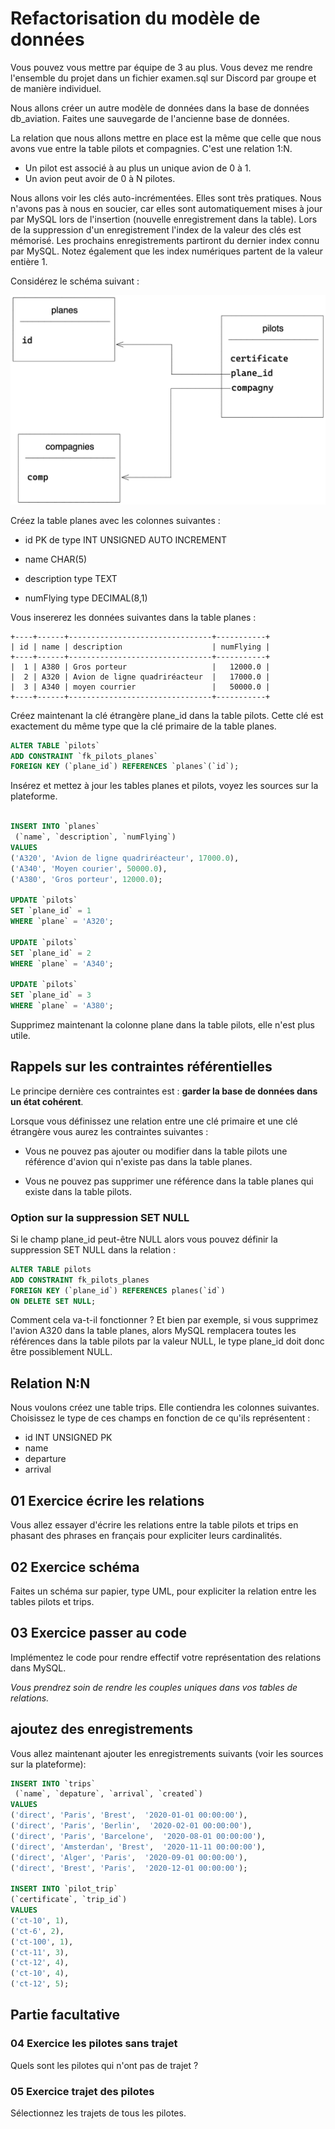# Refactorisation du modèle de données

Vous pouvez vous mettre par équipe de 3 au plus. Vous devez me rendre l'ensemble du projet dans un fichier examen.sql sur Discord par groupe et de manière individuel.

Nous allons créer un autre modèle de données dans la base de données db_aviation. Faites une sauvegarde de l'ancienne base de données.

La relation que nous allons mettre en place est la même que celle que nous avons vue entre la table pilots et compagnies. C'est une relation 1:N.

- Un pilot est associé à au plus un unique avion de 0 à 1.
- Un avion peut avoir de 0 à N pilotes.

Nous allons voir les clés auto-incrémentées. Elles sont très pratiques. Nous n'avons pas à nous en soucier, car elles sont automatiquement mises à jour par MySQL lors de l'insertion (nouvelle enregistrement dans la table). Lors de la suppression d'un enregistrement l'index de la valeur des clés est mémorisé. Les prochains enregistrements partiront du dernier index connu par MySQL. Notez également que les index numériques partent de la valeur entière 1.

Considérez le schéma suivant :

![schema](images/schema.png)


Créez la table planes avec les colonnes suivantes :

- id PK de type INT UNSIGNED AUTO INCREMENT

- name CHAR(5)

- description type TEXT

- numFlying type DECIMAL(8,1)

Vous insererez les données suivantes dans la table planes :

```text
+----+------+--------------------------------+-----------+
| id | name | description                    | numFlying |
+----+------+--------------------------------+-----------+
|  1 | A380 | Gros porteur                   |   12000.0 |
|  2 | A320 | Avion de ligne quadriréacteur  |   17000.0 |
|  3 | A340 | moyen courrier                 |   50000.0 |
+----+------+--------------------------------+-----------+
```

Créez maintenant la clé étrangère plane_id dans la table pilots. Cette clé est exactement du même type que la clé primaire de la table planes.

```sql
ALTER TABLE `pilots`
ADD CONSTRAINT `fk_pilots_planes`
FOREIGN KEY (`plane_id`) REFERENCES `planes`(`id`);
```

Insérez et mettez à jour les tables planes et pilots, voyez les sources sur la plateforme.

```sql

INSERT INTO `planes`
 (`name`, `description`, `numFlying`)
VALUES
('A320', 'Avion de ligne quadriréacteur', 17000.0),
('A340', 'Moyen courier', 50000.0),
('A380', 'Gros porteur', 12000.0);

UPDATE `pilots`
SET `plane_id` = 1
WHERE `plane` = 'A320';

UPDATE `pilots`
SET `plane_id` = 2
WHERE `plane` = 'A340';

UPDATE `pilots`
SET `plane_id` = 3
WHERE `plane` = 'A380';

```

Supprimez maintenant la colonne plane dans la table pilots, elle n'est plus utile.

## Rappels sur les contraintes référentielles

Le principe dernière ces contraintes est : **garder la base de données dans un état cohérent**.

Lorsque vous définissez une relation entre une clé primaire et une clé étrangère vous aurez les contraintes suivantes :

- Vous ne pouvez pas ajouter ou modifier dans la table pilots une référence d'avion qui n'existe pas dans la table planes.

- Vous ne pouvez pas supprimer une référence dans la table planes qui existe dans la table pilots.

### Option sur la suppression SET NULL

Si le champ plane_id peut-être NULL alors vous pouvez définir la suppression SET NULL dans la relation :

```sql
ALTER TABLE pilots
ADD CONSTRAINT fk_pilots_planes
FOREIGN KEY (`plane_id`) REFERENCES planes(`id`)
ON DELETE SET NULL;
```

Comment cela va-t-il fonctionner ? Et bien par exemple, si vous supprimez l'avion A320 dans la table planes, alors MySQL remplacera toutes les références dans la table pilots par la valeur NULL, le type plane_id doit donc être possiblement NULL.

## Relation N:N

Nous voulons créez une table trips. Elle contiendra les colonnes suivantes. Choisissez le type de ces champs en fonction de ce qu'ils représentent :

- id INT UNSIGNED PK
- name
- departure
- arrival

## 01 Exercice écrire les relations

Vous allez essayer d'écrire les relations entre la table pilots et trips en phasant des phrases en français pour expliciter leurs cardinalités.

## 02 Exercice schéma

Faites un schéma sur papier, type UML, pour expliciter la relation entre les tables pilots et trips.

## 03 Exercice passer au code

Implémentez le code pour rendre effectif votre représentation des relations dans MySQL.

*Vous prendrez soin de rendre les couples uniques dans vos tables de relations.*

## ajoutez des enregistrements

Vous allez maintenant ajouter les enregistrements suivants (voir les sources sur la plateforme):

```sql
INSERT INTO `trips`
 (`name`, `depature`, `arrival`, `created`)
VALUES
('direct', 'Paris', 'Brest',  '2020-01-01 00:00:00'),
('direct', 'Paris', 'Berlin',  '2020-02-01 00:00:00'),
('direct', 'Paris', 'Barcelone',  '2020-08-01 00:00:00'),
('direct', 'Amsterdan', 'Brest',  '2020-11-11 00:00:00'),
('direct', 'Alger', 'Paris',  '2020-09-01 00:00:00'),
('direct', 'Brest', 'Paris',  '2020-12-01 00:00:00');

INSERT INTO `pilot_trip`
(`certificate`, `trip_id`)
VALUES
('ct-10', 1),
('ct-6', 2),
('ct-100', 1),
('ct-11', 3),
('ct-12', 4),
('ct-10', 4),
('ct-12', 5);
```

## Partie facultative

### 04 Exercice les pilotes sans trajet

Quels sont les pilotes qui n'ont pas de trajet ?

### 05 Exercice trajet des pilotes

Sélectionnez les trajets de tous les pilotes.
